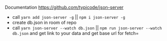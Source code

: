 Documentation https://github.com/typicode/json-server
- call `yarn add json-server -g` || `npm i json-server -g`
- create db.json in room of repo
- call `yarn json-server --watch db.json` || `npm run json-server --watch db.json` and get link to your data and get base url for fetch=